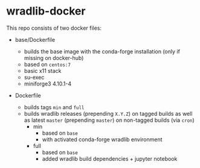 # wradlib-docker

This repo consists of two docker files:

- base/Dockerfile
    - builds the base image with the conda-forge installation (only if missing on docker-hub)
    - based on `centos:7`
    - basic x11 stack
    - su-exec
    - miniforge3 4.10.1-4

- Dockerfile
    - builds tags `min` and `full`
    - builds wradlib releases (prepending `X.Y.Z`) on tagged builds as well as latest `master` (prepending `master`) on non-tagged builds (via `cron`)
         - min
            - based on `base`
            - with activated conda-forge wradlib environment
        - full
            - based on `base`
            - added wradlib build dependencies + jupyter notebook
